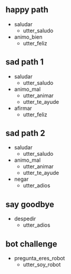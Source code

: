 ## happy path
* saludar
  - utter_saludo
* animo_bien
  - utter_feliz

## sad path 1
* saludar
  - utter_saludo
* animo_mal
  - utter_animar
  - utter_te_ayude
* afirmar
  - utter_feliz

## sad path 2
* saludar
  - utter_saludo
* animo_mal
  - utter_animar
  - utter_te_ayude
* negar
  - utter_adios

## say goodbye
* despedir
  - utter_adios

## bot challenge
* pregunta_eres_robot
  - utter_soy_robot
